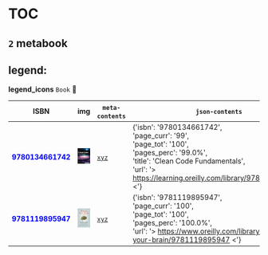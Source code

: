 
# TOC
## `2` metabook

## legend:

**legend_icons**
`Book` :book:

|  ISBN 	|   img	|  `meta-contents`  	|  `json-contents` 	| `status` | `icons`
|---	|---	|---	|---		|---	|---	|
|<span style="color:blue">**9780134661742**</span>|![`img`](./0to100/9780134661742/9780134661742.png)|[`xyz`](./0to100/9780134661742)|{'isbn': '9780134661742',<br/> 'page_curr': '99',<br/> 'page_tot': '100',<br/> 'pages_perc': '99.0%',<br/> 'title': 'Clean Code Fundamentals',<br/> 'url': '> https://learning.oreilly.com/library/9780134661742 <'}|<span style="color:orange">*wip*</span>|:book:|
|<span style="color:blue">**9781119895947**</span>|![`img`](./0to100/9781119895947/9781119895947.png)|[`xyz`](./0to100/9781119895947)|{'isbn': '9781119895947',<br/> 'page_curr': '100',<br/> 'page_tot': '100',<br/> 'pages_perc': '100.0%',<br/> 'url': '> https://www.oreilly.com/library/view/rewire-your-brain/9781119895947 <'}|<span style="color:green">**done**</span>|:book:|
        